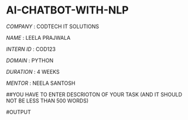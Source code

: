 # AI-CHATBOT-WITH-NLP

*COMPANY* : CODTECH IT SOLUTIONS 

*NAME* : LEELA PRAJWALA 

*INTERN ID* : COD123

*DOMAIN* : PYTHON 

*DURATION* : 4 WEEKS 

*MENTOR* : NEELA SANTOSH 

##YOU HAVE TO ENTER DESCRIOTON OF YOUR TASK (AND IT SHOULD NOT BE LESS THAN 500 WORDS)

#OUTPUT
